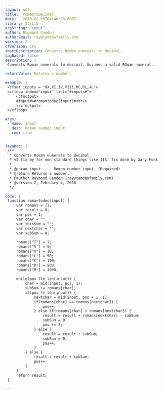 ```yaml
---
layout: udf
title:  romanToDecimal
date:   2010-02-05T04:40:28.000Z
library: StrLib
argString: "input"
author: Raymond Camden
authorEmail: ray@camdenfamily.com
version: 2
cfVersion: CF5
shortDescription: Converts Roman numerals to decimal.
tagBased: false
description: |
 Converts Roman numerals to decimal. Assumes a valid ROman numeral.

returnValue: Returns a number.

example: |
 <cfset inputs = "XX,XI,IV,VIII,MC,DL,XL">
 <cfloop index="input" list="#inputs#">
     <cfoutput>
     #input#=#romantodec(input)#<br/>
     </cfoutput>
 </cfloop>

args:
 - name: input
   desc: Roman number input.
   req: true


javaDoc: |
 /**
  * Converts Roman numerals to decimal.
  * v2 fix by for non standard things like IIX, fix done by Gary Funk
  * 
  * @param input      Roman number input. (Required)
  * @return Returns a number. 
  * @author Raymond Camden (ray@camdenfamily.com) 
  * @version 2, February 4, 2010 
  */

code: |
 function romantodec(input) {
     var romans = {};
     var result = 0;
     var pos = 1;
     var char = "";
     var thisSum = "";
     var nextchar = "";
     var subSum = 0;
         
     romans["I"] = 1;
     romans["V"] = 5;
     romans["X"] = 10;
     romans["L"] = 50;
     romans["C"] = 100;
     romans["D"] = 500;
     romans["M"] = 1000;
 
     while(pos lte len(input)) {
         char = mid(input, pos, 1);
         subSum += romans[char];
         if(pos != len(input)) {
             nextchar = mid(input, pos + 1, 1);
             if(romans[char] == romans[nextchar]) {
                 pos++;
             } else if(romans[char] < romans[nextchar]) {
                 result = result + romans[nextchar] - subSum;
                 subSum = 0;
                 pos += 2;
             } else {
                 result = result + subSum;
                 subSum = 0;
                 pos++;
             }
         } else {
             result = result + subSum;
             pos++;
         }
     }    
     return result;
 }

---
```


